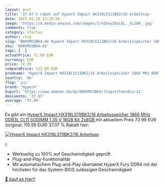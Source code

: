 ```yaml
---
layout: post
title: '37.07 % rabat auf HyperX Impact HX318LS11IBK2/16 Arbeitssp'
date: 2021-02-10 13:20:50
image: 'https://m.media-amazon.com/images/I/41bxyZ8xLEL._SL200_.jpg'
comments: true
category: ofertas
author: ring
slug: 'B00VMCUBK4-de HyperX Impact HX318LS11IBK2/16 Arbeitsspeicher 1866 MHz...'
sku: 'B00VMCUBK4-de'
tags: [  ]
actualPrice: 72.99 EUR
currency: EUR
price: 72.99
comparePrice: 115.99 EUR
prodname: 'HyperX Impact HX318LS11IBK2/16 Arbeitsspeicher 1866 MHz DDR3L CL11 SODIMM 1.35 V  16GB Kit  2x8GB '
country: 'de'
flag: '🇩🇪'
brand: 'HyperX'
buyurl: 'https://www.amazon.de/dp/B00VMCUBK4/?tag=tolees0ca-21'
descuento: '37.07'
average: '72.99'
---
```


Es gibt ein [HyperX Impact HX318LS11IBK2/16 Arbeitsspeicher 1866 MHz DDR3L CL11 SODIMM 1.35 V  16GB Kit  2x8GB ](https://www.amazon.de/dp/B00VMCUBK4/?tag=tolees0ca-21) mit aktuellem Preis 72.99 EUR (original: 115.99 EUR) 37.07 % Rabatt hier:

[![HyperX Impact HX318LS11IBK2/16 Arbeitssp](https://m.media-amazon.com/images/I/41bxyZ8xLEL._SL200_.jpg)](https://www.amazon.de/dp/B00VMCUBK4/?tag=tolees0ca-21)

ℹ️:

- Werkseitig zu 100% auf Geschwindigkeit geprüft
- Plug-and-Play-Funktionalität
- Mit automatischem Plug-and-Play übertaktet HyperX Fury DDR4 mit der höchsten für das System-BIOS zulässigen Geschwindigkeit

[🛒 kauf es hier!!](https://www.amazon.de/dp/B00VMCUBK4/?tag=tolees0ca-21)
